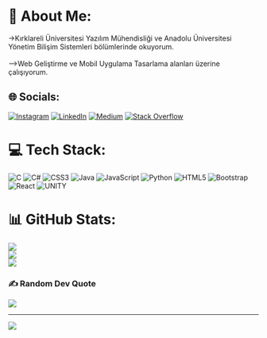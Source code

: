 # 💫 About Me:
->Kırklareli Üniversitesi Yazılım Mühendisliği ve Anadolu Üniversitesi Yönetim Bilişim Sistemleri bölümlerinde okuyorum.<br><br>-->Web Geliştirme ve Mobil Uygulama Tasarlama alanları üzerine çalışıyorum.


## 🌐 Socials:
[![Instagram](https://img.shields.io/badge/Instagram-%23E4405F.svg?logo=Instagram&logoColor=white)](https://instagram.com/celillseref) [![LinkedIn](https://img.shields.io/badge/LinkedIn-%230077B5.svg?logo=linkedin&logoColor=white)](https://linkedin.com/in/celilşeref) [![Medium](https://img.shields.io/badge/Medium-12100E?logo=medium&logoColor=white)]([[(https://medium.com/@celilseref06)]) [![Stack Overflow](https://img.shields.io/badge/-Stackoverflow-FE7A16?logo=stack-overflow&logoColor=white)](https://stackoverflow.com/users/CelilŞeref) 

# 💻 Tech Stack:
![C](https://img.shields.io/badge/c-%2300599C.svg?style=for-the-badge&logo=c&logoColor=white) ![C#](https://img.shields.io/badge/c%23-%23239120.svg?style=for-the-badge&logo=c-sharp&logoColor=white) ![CSS3](https://img.shields.io/badge/css3-%231572B6.svg?style=for-the-badge&logo=css3&logoColor=white) ![Java](https://img.shields.io/badge/java-%23ED8B00.svg?style=for-the-badge&logo=java&logoColor=white) ![JavaScript](https://img.shields.io/badge/javascript-%23323330.svg?style=for-the-badge&logo=javascript&logoColor=%23F7DF1E) ![Python](https://img.shields.io/badge/python-3670A0?style=for-the-badge&logo=python&logoColor=ffdd54) ![HTML5](https://img.shields.io/badge/html5-%23E34F26.svg?style=for-the-badge&logo=html5&logoColor=white) ![Bootstrap](https://img.shields.io/badge/bootstrap-%23563D7C.svg?style=for-the-badge&logo=bootstrap&logoColor=white) ![React](https://img.shields.io/badge/react-%2320232a.svg?style=for-the-badge&logo=react&logoColor=%2361DAFB) ![UNITY](https://img.shields.io/badge/Unity-%2320232a.svg?style=for-the-badge&logo=unity&logoColor=white)
# 📊 GitHub Stats:
![](https://github-readme-stats.vercel.app/api?username=celilseref&theme=dark&hide_border=false&include_all_commits=true&count_private=false)<br/>
![](https://github-readme-streak-stats.herokuapp.com/?user=celilseref&theme=dark&hide_border=false)<br/>
![](https://github-readme-stats.vercel.app/api/top-langs/?username=celilseref&theme=dark&hide_border=false&include_all_commits=true&count_private=false&layout=compact)

### ✍️ Random Dev Quote
![](https://quotes-github-readme.vercel.app/api?type=horizontal&theme=merko)

---
[![](https://visitcount.itsvg.in/api?id=celilseref&icon=0&color=7)](https://visitcount.itsvg.in)

<!-- Proudly created with GPRM ( https://gprm.itsvg.in ) -->
